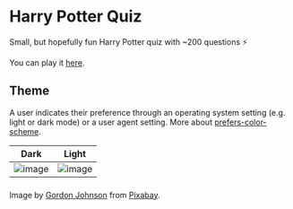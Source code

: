 # Harry Potter Quiz
Small, but hopefully fun Harry Potter quiz with ~200 questions ⚡

You can play it [here](https://byc0jl3.neocities.org/harry-potter-quiz).

## Theme
A user indicates their preference through an operating system setting (e.g. light or dark mode) or a user agent setting. More about [prefers-color-scheme](https://developer.mozilla.org/en-US/docs/Web/CSS/@media/prefers-color-scheme).

Dark             |  Light
:-------------------------:|:-------------------------:
![image](https://github.com/irfankurtagic/harry-potter-quiz/assets/72319855/e612d501-d366-4f74-b26a-c0d8afdd687c)  |  ![image](https://github.com/irfankurtagic/harry-potter-quiz/assets/72319855/565ed712-f8d0-4229-abe3-52337b63fab8)

###
Image by <a href="https://pixabay.com/users/gdj-1086657">Gordon Johnson</a> from <a href="https://pixabay.com">Pixabay</a>.
